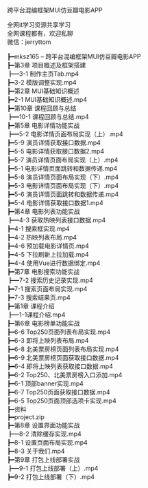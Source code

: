 跨平台混编框架MUI仿豆瓣电影APP

全网it学习资源共享学习<br>全网课程都有，欢迎私聊<br>微信：jerryttom<br>

┣━mksz165 – 跨平台混编框架MUI仿豆瓣电影APP<br> ┣━第3章 项目概述及框架搭建<br> ┣━3-1 制作主页Tab.mp4<br> ┣━3-2 模版调整实现.mp4<br> ┣━第2章 MUI基础知识概述<br> ┣━2-1 MUI基础知识概述.mp4<br> ┣━第10章 课程回顾与总结<br> ┣━10-1 课程回顾与总结.mp4<br> ┣━第5章 电影详情功能实战<br> ┣━5-2 电影详情页面布局实现（上）.mp4<br> ┣━5-9 演员详情获取接口数据.mp4<br> ┣━5-5 电影详情获取接口数据2.mp4<br> ┣━5-7 演员详情页面布局实现（上）.mp4<br> ┣━5-1 电影详情页面跳转和数据传递.mp4<br> ┣━5-8 演员详情页面布局实现（下）.mp4<br> ┣━5-3 电影详情页面布局实现（下）.mp4<br> ┣━5-6 演员详情页面跳转和数据传递.mp4<br> ┣━5-4 电影详情获取接口数据1.mp4<br> ┣━第4章 电影列表功能实战<br> ┣━4-3 获取热映列表接口数据.mp4<br> ┣━4-1 搜索框实现.mp4<br> ┣━4-2 热映列表布局.mp4<br> ┣━4-6 预加载电影详情页.mp4<br> ┣━4-5 下拉刷新上拉加载.mp4<br> ┣━4-4 使用Vue进行数据绑定.mp4<br> ┣━第7章 电影搜索功能实战<br> ┣━7-2 搜索历史记录实现.mp4<br> ┣━7-1 搜索页面布局实现.mp4<br> ┣━7-3 搜索结果页.mp4<br> ┣━第1章 课程介绍<br> ┣━1-1课程介绍.mp4<br> ┣━第6章 电影榜单功能实战<br> ┣━6-6 Top250页面列表布局实现.mp4<br> ┣━6-3 即将上映列表布局.mp4<br> ┣━6-8 北美票房榜页面列表布局实现.mp4<br> ┣━6-9 北美票房榜页面获取接口数据.mp4<br> ┣━6-4 即将上映列表获取接口数据.mp4<br> ┣━6-2 Top250、北美票房榜入口添加.mp4<br> ┣━6-1 顶部banner实现.mp4<br> ┣━6-7 Top250页面获取接口数据.mp4<br> ┣━6-5 Top250页面顶部选项卡实现.mp4<br> ┣━资料<br> ┣━project.zip<br> ┣━第8章 设置界面功能实战<br> ┣━8-2 清除缓存实现.mp4<br> ┣━8-1 设置页面布局实现.mp4<br> ┣━8-3 关于我们.mp4<br> ┣━第9章 打包上线部署实战<br> ┣━9-1 打包上线部署（上）.mp4<br> ┣━9-2 打包上线部署（下）.mp4
